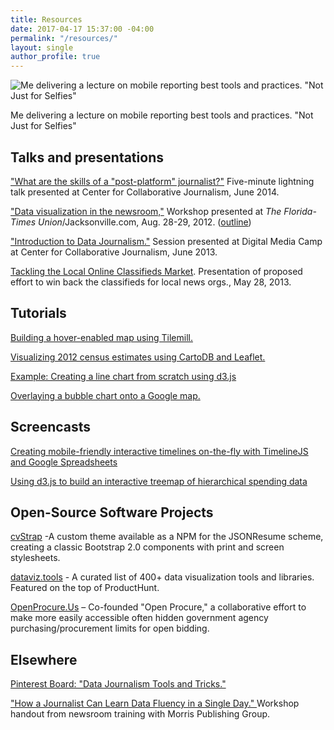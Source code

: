```yaml
---
title: Resources
date: 2017-04-17 15:37:00 -04:00
permalink: "/resources/"
layout: single
author_profile: true
---
```


![Me delivering a lecture on mobile reporting best tools and practices. "Not Just for Selfies"][1]

Me delivering a lecture on mobile reporting best tools and practices. "Not Just for Selfies"

## Talks and presentations

["What are the skills of a "post-platform" journalist?"][2] Five-minute lightning talk presented at Center for Collaborative Journalism, June 2014.

["Data visualization in the newsroom,"][3] Workshop presented at _The Florida-Times Union_/Jacksonville.com, Aug. 28-29, 2012. ([outline][4])

["Introduction to Data Journalism."][5] Session presented at Digital Media Camp at Center for Collaborative Journalism, June 2013.

[Tackling the Local Online Classifieds Market][6]. Presentation of proposed effort to win back the classifieds for local news orgs., May 28, 2013.

 

## Tutorials

[Building a hover-enabled map using Tilemill.][7]

[Visualizing 2012 census estimates using CartoDB and Leaflet.][8]

[Example: Creating a line chart from scratch using d3.js][9]

[Overlaying a bubble chart onto a Google map.][10]

## Screencasts

[Creating mobile-friendly interactive timelines on-the-fly with TimelineJS and Google Spreadsheets][11]

[Using d3.js to build an interactive treemap of hierarchical spending data][12]

## Open-Source Software Projects

[cvStrap][13] -A custom theme available as a NPM for the JSONResume scheme, creating a classic Bootstrap 2.0 components with print and screen stylesheets.

[dataviz.tools][17] - A curated list of 400+ data visualization tools and libraries. Featured on the top of ProductHunt.

[OpenProcure.Us][14] – Co-founded "Open Procure," a collaborative effort to make more easily accessible often hidden government agency purchasing/procurement limits for open bidding.

## Elsewhere

[Pinterest Board: "Data Journalism Tools and Tricks."][15]

["How a Journalist Can Learn Data Fluency in a Single Day." ][16]Workshop handout from newsroom training with Morris Publishing Group.

 

[1]: https://i2.wp.com/carlvlewis2.wpengine.com/wp-content/uploads/2012/09/10378983_10203337850063506_5153336567854374100_n.jpg?resize=312%2C275
[2]: https://speakerdeck.com/carlvlewis/what-are-the-skills-of-a-post-platform-journalist
[3]: http://carlvlewis2.wpengine.com/jaxdotcom/datavisualization_jaxdotcom.pdf
[4]: https://docs.google.com/document/pub?id=1vpi4uVd2QdwADluX4WI65_j7rPabNMf5ZPHg-aB6Gs0
[5]: http://www.slideshare.net/carlvlewis/introduction-to-data-journalism
[6]: http://www.slideshare.net/carlvlewis/tackling-the-local-classified-ad-market
[7]: http://carlvlewis2.wpengine.com/?p=3030
[8]: http://carlvlewis2.wpengine.com/?p=2742
[9]: http://codepen.io/carlvlewis/pen/rWjZKO
[10]: http://carlvlewis2.wpengine.com/?p=2422
[11]: https://vimeo.com/67050820
[12]: https://vimeo.com/191347190
[13]: http://carlvlewis.github.io/cvStrap
[14]: http://openprocure.com
[15]: https://www.pinterest.com/carlvlewis/data-viz-tools-libraries-sources-%2B-more/
[16]: http://www.slideshare.net/carlvlewis/social-media-for-non-digital-native-journalists
[17]: http://dataviz.tools
